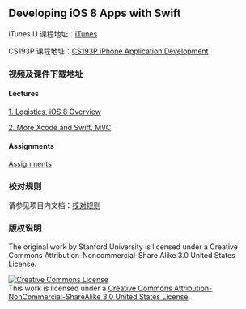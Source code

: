 Developing iOS 8 Apps with Swift
---

iTunes U 课程地址：[iTunes](https://itunes.apple.com/us/course/developing-ios-8-apps-swift/id961180099)

CS193P 课程地址：[CS193P iPhone Application Development](http://web.stanford.edu/class/cs193p/cgi-bin/drupal/)

### 视频及课件下载地址

#### Lectures

[1. Logistics, iOS 8 Overview](http://pan.baidu.com/s/1kTIaP4V)

[2. More Xcode and Swift, MVC](http://pan.baidu.com/s/1gdkYYDd)

#### Assignments

[Assignments](http://pan.baidu.com/s/1lPkJG)

### 校对规则

请参见项目内文档：[校对规则](./proofread-rules.md)

### 版权说明

The original work by Stanford University is licensed under a Creative Commons Attribution-Noncommercial-Share Alike 3.0 United States License.

<a rel="license" href="http://creativecommons.org/licenses/by-nc-sa/3.0/us/"><img alt="Creative Commons License" style="border-width:0" src="https://i.creativecommons.org/l/by-nc-sa/3.0/us/88x31.png" /></a><br />This work is licensed under a <a rel="license" href="http://creativecommons.org/licenses/by-nc-sa/3.0/us/">Creative Commons Attribution-NonCommercial-ShareAlike 3.0 United States License</a>.
